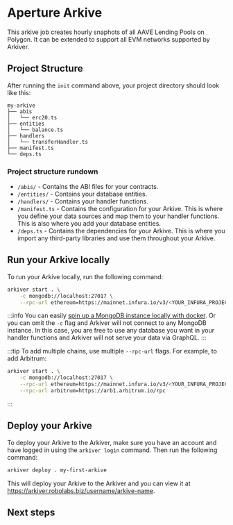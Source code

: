 
# Aperture Arkive

This arkive job creates hourly snaphots of all AAVE Lending Pools on Polygon. It can be extended to support all EVM networks supported by Arkiver.

## Project Structure

After running the `init` command above, your project directory should look like
this:

```
my-arkive
├── abis
│   └── erc20.ts
├── entities
│   └── balance.ts
├── handlers
│   └── transferHandler.ts
├── manifest.ts
└── deps.ts
```

### Project structure rundown

- `/abis/` - Contains the ABI files for your contracts.
- `/entities/` - Contains your database entities.
- `/handlers/` - Contains your handler functions.
- `/manifest.ts` - Contains the configuration for your Arkive. This is where you
  define your data sources and map them to your handler functions. This is also
  where you add your database entities.
- `/deps.ts` - Contains the dependencies for your Arkive. This is where you
  import any third-party libraries and use them throughout your Arkive.

## Run your Arkive locally

To run your Arkive locally, run the following command:

```bash
arkiver start . \
	-c mongodb://localhost:27017 \
	--rpc-url ethereum=https://mainnet.infura.io/v3/<YOUR_INFURA_PROJECT_ID>
```

:::info You can easily
[spin up a MongoDB instance locally with docker](https://www.mongodb.com/docs/v6.0/tutorial/install-mongodb-community-with-docker/).
Or you can omit the `-c` flag and Arkiver will not connect to any MongoDB
instance. In this case, you are free to use any database you want in your
handler functions and Arkiver will not serve your data via GraphQL. :::

:::tip To add multiple chains, use multiple `--rpc-url` flags. For example, to
add Arbitrum:

```bash
arkiver start . \
	-c mongodb://localhost:27017 \
	--rpc-url ethereum=https://mainnet.infura.io/v3/<YOUR_INFURA_PROJECT_ID> \
	--rpc-url arbitrum=https://arb1.arbitrum.io/rpc
```

:::

## Deploy your Arkive

To deploy your Arkive to the Arkiver, make sure you have an account and have
logged in using the `arkiver login` command. Then run the following command:

```bash
arkiver deploy . my-first-arkive
```

This will deploy your Arkive to the Arkiver and you can view it at
https://arkiver.robolabs.biz/username/arkive-name.

## Next steps
